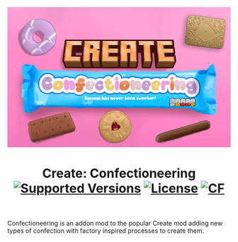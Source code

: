 <p align="center"><img src="./images/header.png" alt="Logo"></p>
<h1 align="center">Create: Confectioneering  <br>
	<a href="https://www.curseforge.com/minecraft/mc-mods/create-confectioneering/files"><img src="https://cf.way2muchnoise.eu/versions/1178595.svg" alt="Supported Versions"></a>
	<a href="https://github.com/Confectioneers/Confectioneering/blob/main/LICENSE"><img src="https://img.shields.io/github/license/Confectioneers/Confectioneering?style=flat" alt="License"></a>
	<a href="https://www.curseforge.com/minecraft/mc-mods/create-confectioneering"><img src="https://cf.way2muchnoise.eu/1178595.svg" alt="CF"></a>
    <br><br>
</h1>

<p>Confectioneering is an addon mod to the popular Create mod adding new types of confection with factory inspired processes to create them.</p>